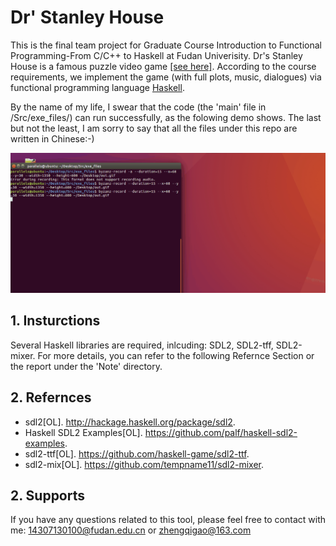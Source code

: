 # Dr' Stanley House

This is the final team project for Graduate Course Introduction to Functional Programming-From C/C++ to Haskell at Fudan Univerisity. Dr's Stanley House is a famous puzzle video game [[see here]](https://jayisgames.com/review/dr-stanleys-house.php).
According to the course requirements, we implement the game (with full plots, music, dialogues) via functional programming language [Haskell](https://www.haskell.org/).


By the name of my life, I swear that the code (the 'main' file in /Src/exe_files/) can run successfully, as the folowing demo shows. The last but not the least, I am sorry to say that all the files under this repo are written in Chinese:-)

![](out.gif)

## 1. Insturctions

Several Haskell libraries are required, inlcuding: SDL2, SDL2-tff, SDL2-mixer. For more details, you can refer to the following Refernce Section or the report under the 'Note' directory.

## 2. Refernces

+ sdl2[OL]. http://hackage.haskell.org/package/sdl2.
+ Haskell SDL2 Examples[OL]. https://github.com/palf/haskell-sdl2-examples.
+ sdl2-ttf[OL]. https://github.com/haskell-game/sdl2-ttf.
+ sdl2-mix[OL]. https://github.com/tempname11/sdl2-mixer.

## 2. Supports

If you have any questions related to this tool, please feel free to contact with me: <14307130100@fudan.edu.cn> or <zhengqigao@163.com>